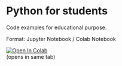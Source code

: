 # Python for students
Code examples for educational purpose.

Format: Jupyter Notebook / Colab Notebook

[![Open In Colab](https://colab.research.google.com/assets/colab-badge.svg)](https://colab.research.google.com/github/bisentralen/python-for-students)  
(opens in same tab)


